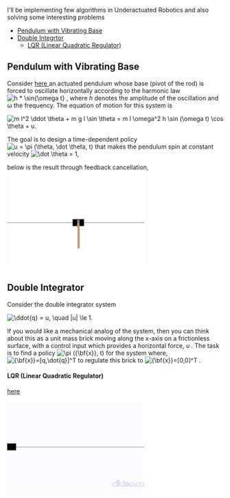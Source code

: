 I'll be implementing few algorithms in Underactuated Robotics and also solving some interesting problems
- [Pendulum with Vibrating Base](#pendulum-with-vibrating-base)
- [Double Integrtor](#double-integrator)
  * [LQR (Linear Quadratic Regulator)](#lqr-linear-quadratic-regulator)

## Pendulum with Vibrating Base
<p>Consider <a href = https://github.com/aditya-shirwatkar/UnderactuatedRobotics/tree/master/Pendulum%20with%20Vibrating%20Base> here </a>
 an actuated pendulum whose base (pivot of the rod) is forced to oscillate horizontally according to the harmonic law
<img src="https://latex.codecogs.com/gif.latex?h&space;*&space;\sin{\omega&space;t}" title="h * \sin{\omega t}" />
 , where <i>h</i> denotes the amplitude of the oscillation and &omega; the frequency. The equation of motion for this system is</p>

<p><img src="https://latex.codecogs.com/gif.latex?m&space;l^2&space;\ddot&space;\theta&space;&plus;&space;m&space;g&space;l&space;\sin&space;\theta&space;=&space;m&space;l&space;\omega^2&space;h&space;\sin&space;(\omega&space;t)&space;\cos&space;\theta&space;&plus;&space;u." title="m l^2 \ddot \theta + m g l \sin \theta = m l \omega^2 h \sin (\omega t) \cos \theta + u." /></p>

<p>The goal is to design a time-dependent policy <img src="https://latex.codecogs.com/gif.latex?u&space;=&space;\pi&space;(\theta,&space;\dot&space;\theta,&space;t)" title="u = \pi (\theta, \dot \theta, t)" /> that makes the pendulum spin at constant velocity <img src="https://latex.codecogs.com/gif.latex?\dot&space;\theta&space;=&space;1" title="\dot \theta = 1" />,</p>
 
 
<p>below is the result through feedback cancellation,</p>

<p><img src="https://github.com/aditya-shirwatkar/UnderactuatedRobotics/blob/master/Pendulum%20with%20Vibrating%20Base/vibPen_const_ang_vel.gif" /></p>


## Double Integrator
<p>Consider the double integrator system</p>

<p><img src="https://latex.codecogs.com/gif.latex?\ddot{q}&space;=&space;u,&space;\quad&space;|u|&space;\le&space;1." title="\ddot{q} = u, \quad |u| \le 1." /></p>

<p>If you would like a mechanical analog of the system, then you can think about this as a unit mass brick moving along the x-axis on a frictionless surface, with a control input which provides a horizontal force, <i>u</i> . The task is to find a policy <img src="https://latex.codecogs.com/gif.latex?\pi&space;({\bf{x}},&space;t)" title="\pi ({\bf{x}}, t)" /> for the system where, 
 <img src="https://latex.codecogs.com/gif.latex?{\bf{x}}=[q,\dot{q}]^T" title="{\bf{x}}=[q,\dot{q}]^T" /> to regulate this brick to <img src="https://latex.codecogs.com/gif.latex?{\bf{x}}=[0,0]^T" title="{\bf{x}}=[0,0]^T" /> 
.
</p>

#### LQR (Linear Quadratic Regulator)
<p><a href="https://github.com/aditya-shirwatkar/UnderactuatedRobotics/blob/master/Double%20Integrator/lqr.ipynb">here</a></p>
<p><img src="https://github.com/aditya-shirwatkar/UnderactuatedRobotics/blob/master/Double%20Integrator/d_i_lqr.gif" /></p>
